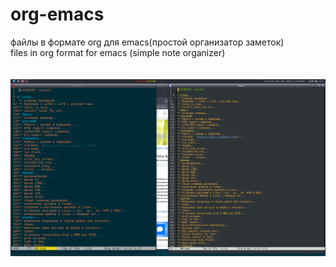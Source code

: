 # org-emacs
файлы в формате org для emacs(простой организатор заметок)<br />
files in org format for emacs (simple note organizer)<br />
<br />
<br />
<code>![org_emacs](/image/org_emacs.png "org_emacs")</code>

